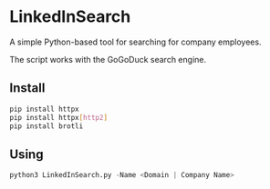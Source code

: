 # LinkedInSearch

A simple Python-based tool for searching for company employees.

The script works with the GoGoDuck search engine.


## Install

```bash
pip install httpx
pip install httpx[http2]
pip install brotli
```

## Using
```python
python3 LinkedInSearch.py -Name <Domain | Company Name>
```
